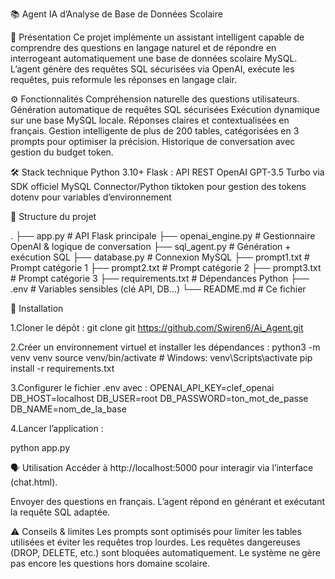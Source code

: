 📚 Agent IA d’Analyse de Base de Données Scolaire

🚀 Présentation
Ce projet implémente un assistant intelligent capable de comprendre des questions en langage naturel et de répondre en interrogeant automatiquement une base de données scolaire MySQL. L’agent génère des requêtes SQL sécurisées via OpenAI, exécute les requêtes, puis reformule les réponses en langage clair.

⚙️ Fonctionnalités
Compréhension naturelle des questions utilisateurs.
Génération automatique de requêtes SQL sécurisées
Exécution dynamique sur une base MySQL locale.
Réponses claires et contextualisées en français.
Gestion intelligente de plus de 200 tables, catégorisées en 3 prompts pour optimiser la précision.
Historique de conversation avec gestion du budget token.

🛠️ Stack technique
Python 3.10+
Flask : API REST
OpenAI GPT-3.5 Turbo via SDK officiel
MySQL Connector/Python
tiktoken pour gestion des tokens
dotenv pour variables d’environnement

📂 Structure du projet

.
├── app.py                # API Flask principale
├── openai_engine.py      # Gestionnaire OpenAI & logique de conversation
├── sql_agent.py          # Génération + exécution SQL
├── database.py           # Connexion MySQL
├── prompt1.txt           # Prompt catégorie 1
├── prompt2.txt           # Prompt catégorie 2
├── prompt3.txt           # Prompt catégorie 3
├── requirements.txt      # Dépendances Python
├── .env                  # Variables sensibles (clé API, DB...)
└── README.md             # Ce fichier

🔧 Installation

1.Cloner le dépôt :
git clone git https://github.com/Swiren6/Ai_Agent.git

2.Créer un environnement virtuel et installer les dépendances :
python3 -m venv venv
source venv/bin/activate   # Windows: venv\Scripts\activate
pip install -r requirements.txt

3.Configurer le fichier .env avec :
OPENAI_API_KEY=clef_openai
DB_HOST=localhost
DB_USER=root
DB_PASSWORD=ton_mot_de_passe
DB_NAME=nom_de_la_base

4.Lancer l’application :


python app.py

🗣️ Utilisation
Accéder à http://localhost:5000 pour interagir via l’interface (chat.html).

Envoyer des questions en français.
L’agent répond en générant et exécutant la requête SQL adaptée.

⚠️ Conseils & limites
Les prompts sont optimisés pour limiter les tables utilisées et éviter les requêtes trop lourdes.
Les requêtes dangereuses (DROP, DELETE, etc.) sont bloquées automatiquement.
Le système ne gère pas encore les questions hors domaine scolaire.


